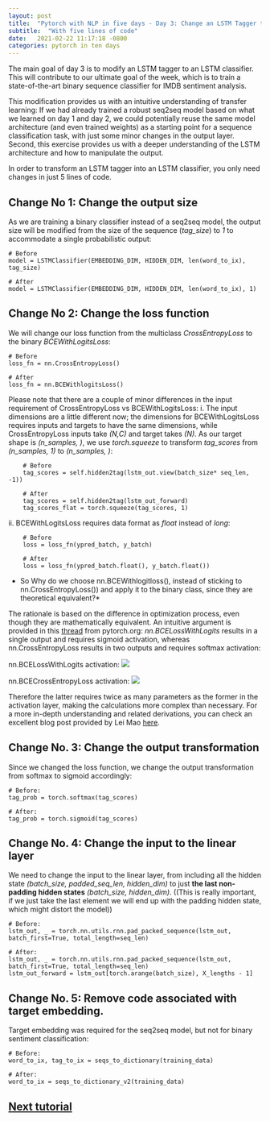```yaml
---
layout: post
title:  "Pytorch with NLP in five days - Day 3: Change an LSTM Tagger to LSTM classifier"
subtitle:  "With five lines of code" 
date:   2021-02-22 11:17:18 -0800
categories: pytorch in ten days
---
```

The main goal of day 3 is to modify an LSTM tagger to an LSTM classifier. This will contribute 
to our ultimate goal of the week, which is to train a state-of-the-art binary sequence classifier for IMDB sentiment analysis.
  
This modification provides us with an intuitive understanding of transfer learning: If we had already trained a robust 
seq2seq model based on what we learned on day 1 and day 2, we could potentially reuse the same model architecture (and even trained weights) as a starting point for a sequence 
classification task, with just some minor changes in the output layer. Second, this exercise provides us with a deeper understanding of the LSTM architecture and how to manipulate the output.
 
In order to transform an LSTM tagger into an LSTM classifier, you only need changes in just 5 lines of code. 

## Change No 1:  Change the output size 
As we are training a binary classifier instead of a seq2seq model, the output size will be modified from the size of the sequence (*tag_size*) 
to *1* to accommodate a single probabilistic output:

    # Before
    model = LSTMClassifier(EMBEDDING_DIM, HIDDEN_DIM, len(word_to_ix), tag_size) 
   
    # After 
    model = LSTMClassifier(EMBEDDING_DIM, HIDDEN_DIM, len(word_to_ix), 1) 
   
## Change No 2: Change the loss function 
We will change our loss function from the multiclass *CrossEntropyLoss* to the binary *BCEWithLogitsLoss*:
    
    # Before 
    loss_fn = nn.CrossEntropyLoss()
        
    # After
    loss_fn = nn.BCEWithlogitsLoss()
    
Please note that there are a couple of minor differences in the input requirement of CrossEntropyLoss vs BCEWithLogitsLoss: 
i. The input dimensions are a little different now; the dimensions for BCEWithLogitsLoss requires inputs and targets 
       to have the same dimensions, while CrossEntropyLoss inputs take *(N,C)* and target takes *(N)*. 
       As our target shape is *(n_samples, )*, we use *torch.squeeze* to transform *tag_scores* from *(n_samples, 1)* to 
       *(n_samples, )*: 
        
        # Before  
        tag_scores = self.hidden2tag(lstm_out.view(batch_size* seq_len, -1))

        # After 
        tag_scores = self.hidden2tag(lstm_out_forward)
        tag_scores_flat = torch.squeeze(tag_scores, 1)

ii. BCEWithLogitsLoss requires data format as *float* instead of *long*: 

        # Before 
        loss = loss_fn(ypred_batch, y_batch)
        
        # After 
        loss = loss_fn(ypred_batch.float(), y_batch.float())

* So Why do we choose nn.BCEWithlogitloss(), instead of sticking to nn.CrossEntropyLoss()) and apply it to the binary class, since 
they are theoretical equivalent?*

The rationale is based on the difference in optimization process, even though they are mathematically equivalent. An intuitive 
argument is provided in this [thread](https://discuss.pytorch.org/t/cross-entropy-and-bce/34254) from pytorch.org: *nn.BCELossWithLogits* 
results in a single output and requires sigmoid activation, whereas nn.CrossEntropyLoss results in two outputs and requires softmax activation: 

nn.BCELossWithLogits activation:  <img src="https://render.githubusercontent.com/render/math?math=$\frac{1}{1%2Be^{-b0}}$">

nn.BCECrossEntropyLoss activation: <img src="https://render.githubusercontent.com/render/math?math=$\frac{e^{-b0}}{e^{-b0}%2Be^{-b1}}$"> 

Therefore the latter requires twice as many parameters as the former in the activation layer, making the calculations more complex than necessary. 
For a more in-depth understanding and related derivations, you can check an excellent blog post provided by Lei Mao [here](https://leimao.github.io/blog/Conventional-Classification-Loss-Functions/).  

## Change No. 3: Change the output transformation 
Since we changed the loss function, we change the output transformation from softmax to sigmoid accordingly:

    # Before: 
    tag_prob = torch.softmax(tag_scores) 
    
    # After: 
    tag_prob = torch.sigmoid(tag_scores)
    
## Change No. 4: Change the input to the linear layer

We need to change the input to the linear layer, from including all the hidden state *(batch_size, padded_seq_len, hidden_dim)* 
to just **the last non-padding hidden states** *(batch_size, hidden_dim)*. ((This is really important, if we just take the last 
element we will end up with the padding hidden state, which might distort the model)) 
         
    # Before: 
    lstm_out, _ = torch.nn.utils.rnn.pad_packed_sequence(lstm_out, batch_first=True, total_length=seq_len)

    # After: 
    lstm_out, _ = torch.nn.utils.rnn.pad_packed_sequence(lstm_out, batch_first=True, total_length=seq_len)
    lstm_out_forward = lstm_out[torch.arange(batch_size), X_lengths - 1]


## Change No. 5: Remove code associated with target embedding. 
Target embedding was required for the seq2seq model, but not for binary sentiment classification: 

    # Before: 
    word_to_ix, tag_to_ix = seqs_to_dictionary(training_data)

    # After: 
    word_to_ix = seqs_to_dictionary_v2(training_data)
     
## [Next tutorial](https://github.com/rantsandruse/pytorch_lstm_04imdb) 

       
